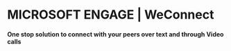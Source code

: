 # MICROSOFT ENGAGE | WeConnect

#### One stop solution to connect with your peers over text and through Video calls
